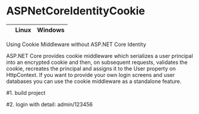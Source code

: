 # ASPNetCoreIdentityCookie

| | Linux | Windows |
|:-:|:-:|:-:|

Using Cookie Middleware without ASP.NET Core Identity

ASP.NET Core provides cookie middleware which serializes a user principal into an encrypted cookie and then, on subsequent requests, validates the cookie, recreates the principal and assigns it to the User property on HttpContext. If you want to provide your own login screens and user databases you can use the cookie middleware as a standalone feature.

#1. build project

#2. login with detail: admin/123456